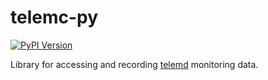 telemc-py
=========

[![PyPI Version](https://badge.fury.io/py/telemc.svg)](https://badge.fury.io/py/telemc)

Library for accessing and recording [telemd](https://github.com/edgerun/telemd) monitoring data.
